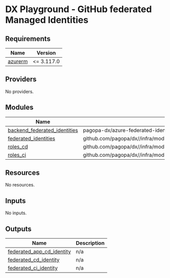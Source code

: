 # DX Playground - GitHub federated Managed Identities

<!-- BEGIN_TF_DOCS -->
## Requirements

| Name | Version |
|------|---------|
| <a name="requirement_azurerm"></a> [azurerm](#requirement\_azurerm) | <= 3.117.0 |

## Providers

No providers.

## Modules

| Name | Source | Version |
|------|--------|---------|
| <a name="module_backend_federated_identities"></a> [backend\_federated\_identities](#module\_backend\_federated\_identities) | pagopa-dx/azure-federated-identity-with-github/azurerm | 0.0.2 |
| <a name="module_federated_identities"></a> [federated\_identities](#module\_federated\_identities) | github.com/pagopa/dx//infra/modules/azure_federated_identity_with_github | 19b6c8a118cdd60671d603dac87d3663089d72a7 |
| <a name="module_roles_cd"></a> [roles\_cd](#module\_roles\_cd) | github.com/pagopa/dx//infra/modules/azure_role_assignments | 19b6c8a118cdd60671d603dac87d3663089d72a7 |
| <a name="module_roles_ci"></a> [roles\_ci](#module\_roles\_ci) | github.com/pagopa/dx//infra/modules/azure_role_assignments | 19b6c8a118cdd60671d603dac87d3663089d72a7 |

## Resources

No resources.

## Inputs

No inputs.

## Outputs

| Name | Description |
|------|-------------|
| <a name="output_federated_app_cd_identity"></a> [federated\_app\_cd\_identity](#output\_federated\_app\_cd\_identity) | n/a |
| <a name="output_federated_cd_identity"></a> [federated\_cd\_identity](#output\_federated\_cd\_identity) | n/a |
| <a name="output_federated_ci_identity"></a> [federated\_ci\_identity](#output\_federated\_ci\_identity) | n/a |
<!-- END_TF_DOCS -->